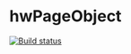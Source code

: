# hwPageObject
[![Build status](https://ci.appveyor.com/api/projects/status/d0x4scmo042imvdy?svg=true)](https://ci.appveyor.com/project/KarinaBulanova/hwpageobject)
